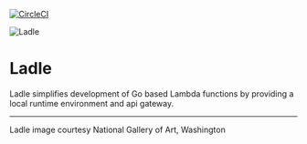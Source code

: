 [![CircleCI](https://circleci.com/gh/nalanj/ladle.svg?style=shield)](https://circleci.com/gh/nalanj/ladle)

![Ladle](https://user-images.githubusercontent.com/5594/57937720-85651d00-7894-11e9-8232-b4714b1d0872.jpg)

# Ladle

Ladle simplifies development of Go based Lambda functions by providing a local runtime environment and api gateway.


---

Ladle image courtesy National Gallery of Art, Washington